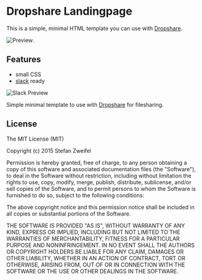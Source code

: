 # Dropshare Landingpage

This is a simple, minimal HTML template you can use with [Dropshare](http://getdropsha.re/).

![Preview]().

## Features

- small CSS
- [slack](http://slack.com) ready

![Slack Preview]()

Simple minimal template to use with [Dropshare](http://getdropsha.re/) for filesharing.

## License

The MIT License (MIT)

Copyright (c) 2015 Stefan Zweifel

Permission is hereby granted, free of charge, to any person obtaining a copy
of this software and associated documentation files (the "Software"), to deal
in the Software without restriction, including without limitation the rights
to use, copy, modify, merge, publish, distribute, sublicense, and/or sell
copies of the Software, and to permit persons to whom the Software is
furnished to do so, subject to the following conditions:

The above copyright notice and this permission notice shall be included in all
copies or substantial portions of the Software.

THE SOFTWARE IS PROVIDED "AS IS", WITHOUT WARRANTY OF ANY KIND, EXPRESS OR
IMPLIED, INCLUDING BUT NOT LIMITED TO THE WARRANTIES OF MERCHANTABILITY,
FITNESS FOR A PARTICULAR PURPOSE AND NONINFRINGEMENT. IN NO EVENT SHALL THE
AUTHORS OR COPYRIGHT HOLDERS BE LIABLE FOR ANY CLAIM, DAMAGES OR OTHER
LIABILITY, WHETHER IN AN ACTION OF CONTRACT, TORT OR OTHERWISE, ARISING FROM,
OUT OF OR IN CONNECTION WITH THE SOFTWARE OR THE USE OR OTHER DEALINGS IN THE
SOFTWARE.